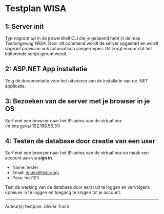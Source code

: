 # Testplan WISA
## 1: Server init
Typ *vagrant up* in de powershell CLI die je geopend hebt in de map *Testomgeving WISA*. 
Door dit command wordt de server opgestart en wordt *vagrant provision* ook automatisch aangeroepen. Dit zorgt ervoor dat het bijhorende script gerunt wordt. 

## 2: ASP.NET App installatie
Volg de documentatie voor het uitvoeren van de installatie van de .NET applicatie.

## 3: Bezoeken van de server met je browser in je OS
Surf met een browser naar het IP-adres van de virtual box  
(in ons geval 192.168.56.31)

## 4: Testen de database door creatie van een user
Surf met een browser naar het IP-adres van de virtual box en maak een account aan via **sign in**. 

- Name: tester
- Email: tester@test.com
- Pass: test123  

Test de werking van de database door eerst uit te loggen en vervolgens opnieuw in te loggen en toegang te krijgen tot je account.

---------------------------------
Auteur(s) testplan: Olivier Troch
